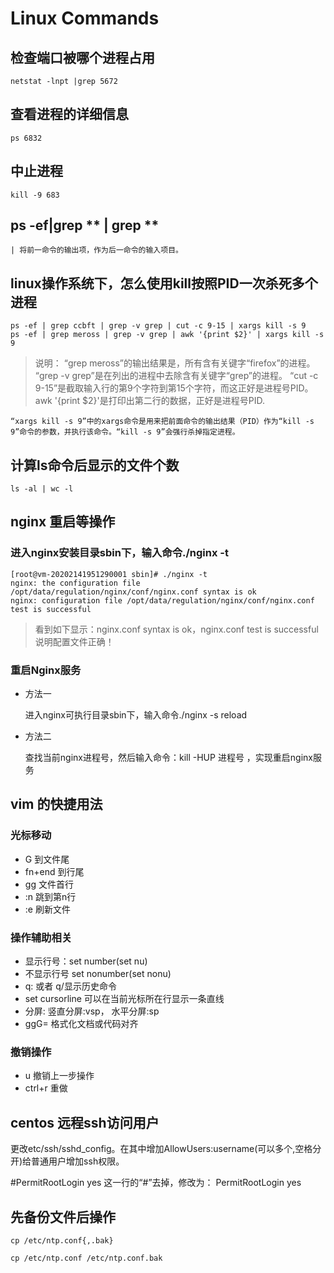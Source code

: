 # Linux Commands

## 检查端口被哪个进程占用

    netstat -lnpt |grep 5672

## 查看进程的详细信息

    ps 6832

## 中止进程

    kill -9 683

## ps -ef|grep ** | grep **

    | 将前一命令的输出项，作为后一命令的输入项目。

## linux操作系统下，怎么使用kill按照PID一次杀死多个进程

    ps -ef | grep ccbft | grep -v grep | cut -c 9-15 | xargs kill -s 9
    ps -ef | grep meross | grep -v grep | awk '{print $2}' | xargs kill -s 9

> 说明：
    “grep meross”的输出结果是，所有含有关键字“firefox”的进程。
    “grep -v grep”是在列出的进程中去除含有关键字“grep”的进程。
        “cut -c 9-15”是截取输入行的第9个字符到第15个字符，而这正好是进程号PID。
         awk '{print $2}'是打印出第二行的数据，正好是进程号PID.

    “xargs kill -s 9”中的xargs命令是用来把前面命令的输出结果（PID）作为“kill -s 9”命令的参数，并执行该命令。“kill -s 9”会强行杀掉指定进程。

## 计算ls命令后显示的文件个数

    ls -al | wc -l


## nginx 重启等操作


### 进入nginx安装目录sbin下，输入命令./nginx -t

    [root@vm-20202141951290001 sbin]# ./nginx -t
    nginx: the configuration file /opt/data/regulation/nginx/conf/nginx.conf syntax is ok
    nginx: configuration file /opt/data/regulation/nginx/conf/nginx.conf test is successful

> 看到如下显示：nginx.conf syntax is ok，nginx.conf test is successful说明配置文件正确！

### 重启Nginx服务

- 方法一
    
    进入nginx可执行目录sbin下，输入命令./nginx -s reload 

- 方法二

  查找当前nginx进程号，然后输入命令：kill -HUP 进程号 ，实现重启nginx服务


## vim 的快捷用法

### 光标移动

- G 到文件尾
- fn+end 到行尾
- gg  文件首行 
- :n  跳到第n行
- :e 刷新文件

### 操作辅助相关

- 显示行号：set number(set nu)
- 不显示行号 set nonumber(set nonu)
- q:  或者 q/显示历史命令
- set cursorline  可以在当前光标所在行显示一条直线
- 分屏:  竖直分屏:vsp， 水平分屏:sp
- ggG= 格式化文档或代码对齐

### 撤销操作

- u  撤销上一步操作
- ctrl+r   重做


## centos 远程ssh访问用户

更改etc/ssh/sshd_config。在其中增加AllowUsers:username(可以多个,空格分开)给普通用户增加ssh权限。

#PermitRootLogin yes
这一行的“#”去掉，修改为：
PermitRootLogin yes

## 先备份文件后操作

    cp /etc/ntp.conf{,.bak}

    cp /etc/ntp.conf /etc/ntp.conf.bak

## 